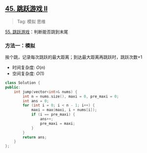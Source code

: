 ## [45. 跳跃游戏 II](https://leetcode.cn/problems/jump-game-ii/description/)

> Tag: 模拟 思维

[55. 跳跃游戏](../hot100/55.md)：判断能否跳到末尾

### 方法一：模拟

挨个跳，记录每次跳跃的最大距离；到达最大距离再跳跃时，跳跃次数+1

* 时间复杂度: ${O(n)}$
* 空间复杂度: ${O(1)}$
```cpp
class Solution {
public:
    int jump(vector<int>& nums) {
        int n = nums.size(), maxi = 0, pre_maxi = 0;
        int ans = 0;
        for (int i = 0; i < n - 1; i++) {
            maxi = max(maxi, i + nums[i]);
            if (i == pre_maxi) {
                ans++;
                pre_maxi = maxi;
            }
        }
        return ans;
    }
};
```